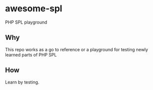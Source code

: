 # awesome-spl
PHP SPL playground

## Why
This repo works as a go to reference or a playground for testing newly learned parts of PHP SPL

## How
Learn by testing.
